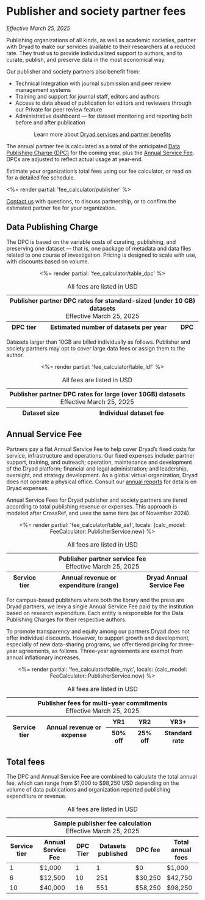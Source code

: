 # Publisher and society partner fees

_Effective March 25, 2025_

Publishing organizations of all kinds, as well as academic societies, partner with Dryad to make our services available to their researchers at a reduced rate. They trust us to provide individualized support to authors, and to curate, publish, and preserve data in the most economical way.

Our publisher and society partners also benefit from:

* Technical Integration with journal submission and peer review management systems
* Training and support for journal staff, editors and authors
* Access to data ahead of publication for editors and reviewers through our Private for peer review feature
* Administrative dashboard — for dataset monitoring and reporting both before and after publication


<div class="callout">
  <p style="text-align: center;">Learn more about <a href="/join_us">Dryad services and partner benefits</a></p>
</div>

The annual partner fee is calculated as a total of the anticipated [Data Publishing Charge (DPC)](#data-publication-charge) for the coming year, plus the [Annual Service Fee](#annual-service-fee). DPCs are adjusted to reflect actual usage at year-end.

Estimate your organization’s total fees using our fee calculator, or read on for a detailed fee schedule.

<div hidden>

## Fee calculator

</div>

<%= render partial: 'fee_calculator/publisher' %>

<a href="mailto:partnerships@datadryad.org?subject=Dryad partnership inquiry">Contact us</a> with questions, to discuss partnership, or to confirm the estimated partner fee for your organization.

## Data Publishing Charge

The DPC is based on the variable costs of curating, publishing, and preserving one dataset — that is, one package of metadata and data files related to one course of investigation. Pricing is designed to scale with use, with discounts based on volume. 

<div style="text-align: center;">
<div class="table-wrapper" role="region" tabindex="0" style="margin: 0 auto">
  <table style="width: 100%;">
    <caption>
      All fees are listed in USD
    </caption>
    <thead>
      <tr class="callout"><th colspan="3" style="text-align: center;">Publisher partner DPC rates for standard-sized (under 10 GB) datasets<p style="font-weight: normal; margin: 0 auto">Effective March 25, 2025</p></th></tr>
      <tr>
        <th>DPC tier</th>
        <th>Estimated number of datasets per year</th>
        <th>DPC</th>
      </tr>
    </thead>
    <tbody>
      <%= render partial: 'fee_calculator/table_dpc' %>
    </tbody>
  </table>
</div>
</div>

Datasets larger than 10GB are billed individually as follows. Publisher and society partners may opt to cover large data fees or assign them to the author.

<div style="text-align: center;">
<div class="table-wrapper" role="region" tabindex="0" style="margin: 0 auto">
  <table style="width: 100%;">
    <caption>
      All fees are listed in USD
    </caption>
    <thead>
      <tr class="callout"><th colspan="2" style="text-align: center;">Publisher partner DPC rates for large (over 10GB) datasets<p style="font-weight: normal; margin: 0 auto">Effective March 25, 2025</p></th></tr>
      <tr>
        <th>Dataset size</th>
        <th>Individual dataset fee</th>
      </tr>
    </thead>
    <tbody>
      <%= render partial: 'fee_calculator/table_ldf' %>
    </tbody>
  </table>
</div>
</div>

## Annual Service Fee

Partners pay a flat Annual Service Fee to help cover Dryad’s fixed costs for service, infrastructure and operations. Our fixed expenses include: partner support, training, and outreach; operation, maintenance and development of the Dryad platform; financial and legal administration; and leadership, oversight, and strategy development. As a global virtual organization, Dryad does not operate a physical office. Consult our [annual reports](https://github.com/datadryad/governance/tree/main/annual-reports) for details on Dryad expenses.

Annual Service Fees for Dryad publisher and society partners are tiered according to total publishing revenue or expenses. This approach is modeled after CrossRef, and uses the same tiers (as of November 2024).

<div style="text-align: center;">
<div class="table-wrapper" role="region" tabindex="0" style="margin: 0 auto">
  <table style="width: 100%;">
    <caption>
      All fees are listed in USD
    </caption>
    <thead>
      <tr class="callout"><th colspan="3" style="text-align: center;">Publisher partner service fee<p style="font-weight: normal; margin: 0 auto">Effective March 25, 2025</p></th></tr>
      <tr>
        <th>Service tier</th>
        <th>Annual revenue or expenditure (range)</th>
        <th>Dryad Annual Service Fee</th>
      </tr>
    </thead>
    <tbody>
      <%= render partial: 'fee_calculator/table_asf', locals: {calc_model: FeeCalculator::PublisherService.new} %>
    </tbody>
  </table>
</div>
</div>

For campus-based publishers where both the library and the press are Dryad partners, we levy a single Annual Service Fee paid by the institution based on research expenditure. Each entity is responsible for the Data Publishing Charges for their respective authors.

To promote transparency and equity among our partners Dryad does not offer individual discounts. However, to support growth and development, especially of new data-sharing programs, we offer tiered pricing for three-year agreements, as follows. Three-year agreements are exempt from annual inflationary increases.

<div style="text-align: center;">
<div class="table-wrapper" role="region" tabindex="0" style="margin: 0 auto">
  <table style="width: 100%;">
    <caption>
      All fees are listed in USD
    </caption>
    <thead>
      <tr class="callout"><th colspan="5" style="text-align: center;">Publisher fees for multi-year commitments<p style="font-weight: normal; margin: 0 auto">Effective March 25, 2025</p></th></tr>
      <tr>
        <th rowspan="2">Service tier</th>
        <th rowspan="2">Annual revenue or expense</th>
        <th>YR1</th>
        <th>YR2</th>
        <th>YR3+</th>
      </tr>
      <tr>
        <th>50% off</th>
        <th>25% off</th>
        <th>Standard rate</th>
      </tr>
    </thead>
    <tbody>
      <%= render partial: 'fee_calculator/table_myc', locals: {calc_model: FeeCalculator::PublisherService.new} %>
    </tbody>
  </table>
</div>
</div>

## Total fees

The DPC and Annual Service Fee are combined to calculate the total annual fee, which can range from $1,000 to $98,250 USD depending on the volume of data publications and organization reported publishing expenditure or revenue.

<div style="text-align: center;">
<div class="table-wrapper" role="region" tabindex="0" style="margin: 0 auto">
  <table style="width: 100%;">
    <caption>
      All fees are listed in USD
    </caption>
    <thead>
      <tr class="callout"><th colspan="6" style="text-align: center;">Sample publisher fee calculation<p style="font-weight: normal; margin: 0 auto">Effective March 25, 2025</p></th></tr>
      <tr>
        <th>Service tier</th>
        <th>Annual Service Fee</th>
        <th>DPC Tier</th>
        <th>Datasets published</th>
        <th>DPC fee</th>
        <th>Total annual fees</th>
      </tr>
    </thead>
    <tbody>
      <tr>
        <td>1</td>
        <td>$1,000</td>
        <td>1</td>
        <td>1</td>
        <td>$0</td>
        <td>$1,000</td>
      </tr>
      <tr>
        <td>6</td>
        <td>$12,500</td>
        <td>10</td>
        <td>251</td>
        <td>$30,250</td>
        <td>$42,750</td>
      </tr>
      <tr>
        <td>10</td>
        <td>$40,000</td>
        <td>16</td>
        <td>551</td>
        <td>$58,250</td>
        <td>$98,250</td>
      </tr>
    </tbody>
  </table>
</div>
</div>
